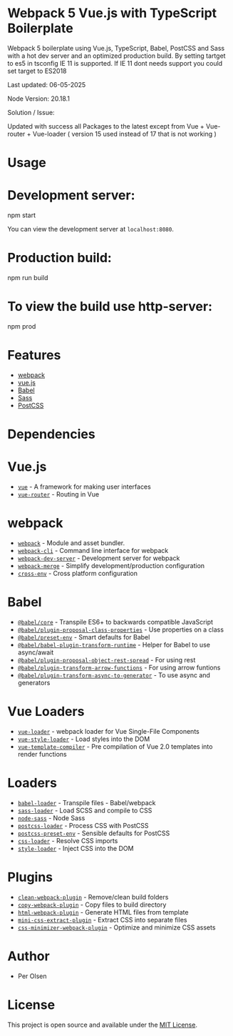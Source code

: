 # Webpack 5 Vue.js with TypeScript Boilerplate

Webpack 5 boilerplate using Vue.js, TypeScript, Babel, PostCSS and Sass with a hot dev server and an optimized production build. By setting tartget to es5 in tsconfig IE 11 is supported. If IE 11 dont needs support you could set target to ES2018 
 

Last updated: 06-05-2025

Node Version: 20.18.1

Solution / Issue:

Updated with success all Packages to the latest except from Vue + Vue-router + Vue-loader ( version 15 used instead of 17 that is not working )

# Usage

# Development server:
npm start

You can view the development server at `localhost:8080`.

# Production build:
npm run build

# To view the build use http-server:
npm prod

# Features

- [webpack](https://webpack.js.org/)
- [vue.js](https://vuejs.org/)
- [Babel](https://babeljs.io/)
- [Sass](https://sass-lang.com/)
- [PostCSS](https://postcss.org/)

# Dependencies

# Vue.js

- [`vue`](https://www.npmjs.com/package/vue) - A framework for making user interfaces
- [`vue-router`](https://www.npmjs.com/package/vue-router) - Routing in Vue

# webpack

- [`webpack`](https://github.com/webpack/webpack) - Module and asset bundler.
- [`webpack-cli`](https://github.com/webpack/webpack-cli) - Command line interface for webpack
- [`webpack-dev-server`](https://github.com/webpack/webpack-dev-server) - Development server for webpack
- [`webpack-merge`](https://github.com/survivejs/webpack-merge) - Simplify development/production configuration
- [`cross-env`](https://github.com/kentcdodds/cross-env) - Cross platform configuration

# Babel

- [`@babel/core`](https://www.npmjs.com/package/@babel/core) - Transpile ES6+ to backwards compatible JavaScript
- [`@babel/plugin-proposal-class-properties`](https://babeljs.io/docs/en/babel-plugin-proposal-class-properties) - Use properties on a class
- [`@babel/preset-env`](https://babeljs.io/docs/en/babel-preset-env) - Smart defaults for Babel
- [`@babel/babel-plugin-transform-runtime`](https://babeljs.io/docs/en/babel-plugin-transform-runtime) - Helper for Babel to use async/await
- [`@babel/plugin-proposal-object-rest-spread`](https://babeljs.io/docs/en/babel-plugin-proposal-object-rest-spread) - For using rest
- [`@babel/plugin-transform-arrow-functions`](https://babeljs.io/docs/en/babel-plugin-transform-arrow-functions) - For using arrow funtions
- [`@babel/plugin-transform-async-to-generator`](https://babeljs.io/docs/en/babel-plugin-transform-async-to-generator) - To use async and generators


# Vue Loaders

- [`vue-loader`](https://www.npmjs.com/package/vue-loader) - webpack loader for Vue Single-File Components
- [`vue-style-loader`](https://www.npmjs.com/package/vue-style-loader) - Load styles into the DOM
- [`vue-template-compiler`](https://www.npmjs.com/package/vue-template-compiler) - Pre compilation of Vue 2.0 templates into render functions 

# Loaders

- [`babel-loader`](https://webpack.js.org/loaders/babel-loader/) - Transpile files - Babel/webpack
- [`sass-loader`](https://webpack.js.org/loaders/sass-loader/) - Load SCSS and compile to CSS
- [`node-sass`](https://github.com/sass/node-sass) - Node Sass
- [`postcss-loader`](https://webpack.js.org/loaders/postcss-loader/) - Process CSS with PostCSS
- [`postcss-preset-env`](https://www.npmjs.com/package/postcss-preset-env) - Sensible defaults for PostCSS
- [`css-loader`](https://webpack.js.org/loaders/css-loader/) - Resolve CSS imports
- [`style-loader`](https://webpack.js.org/loaders/style-loader/) - Inject CSS into the DOM

# Plugins

- [`clean-webpack-plugin`](https://github.com/johnagan/clean-webpack-plugin) - Remove/clean build folders
- [`copy-webpack-plugin`](https://github.com/webpack-contrib/copy-webpack-plugin) - Copy files to build directory
- [`html-webpack-plugin`](https://github.com/jantimon/html-webpack-plugin) - Generate HTML files from template
- [`mini-css-extract-plugin`](https://github.com/webpack-contrib/mini-css-extract-plugin) - Extract CSS into separate files
- [`css-minimizer-webpack-plugin`](https://webpack.js.org/plugins/css-minimizer-webpack-plugin/) - Optimize and minimize CSS assets

# Author

- Per Olsen

# License

This project is open source and available under the [MIT License](LICENSE).
